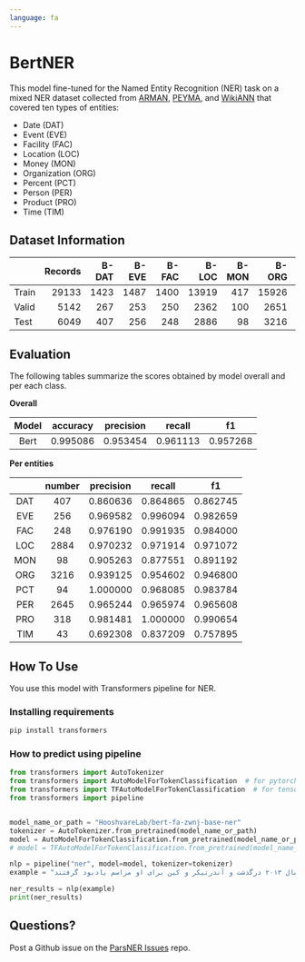 ```yaml
---
language: fa
---
```



# BertNER

This model fine-tuned for the Named Entity Recognition (NER) task on a mixed NER dataset collected from [ARMAN](https://github.com/HaniehP/PersianNER), [PEYMA](http://nsurl.org/2019-2/tasks/task-7-named-entity-recognition-ner-for-farsi/), and [WikiANN](https://elisa-ie.github.io/wikiann/) that covered ten types of entities: 

- Date (DAT)
- Event (EVE)
- Facility (FAC)
- Location (LOC)
- Money (MON)
- Organization (ORG)
- Percent (PCT)
- Person (PER)
- Product (PRO)
- Time (TIM)


## Dataset Information

|       |   Records |   B-DAT |   B-EVE |   B-FAC |   B-LOC |   B-MON |   B-ORG |   B-PCT |   B-PER |   B-PRO |   B-TIM |   I-DAT |   I-EVE |   I-FAC |   I-LOC |   I-MON |   I-ORG |   I-PCT |   I-PER |   I-PRO |   I-TIM |
|:------|----------:|--------:|--------:|--------:|--------:|--------:|--------:|--------:|--------:|--------:|--------:|--------:|--------:|--------:|--------:|--------:|--------:|--------:|--------:|--------:|--------:|
| Train |     29133 |    1423 |    1487 |    1400 |   13919 |     417 |   15926 |     355 |   12347 |    1855 |     150 |    1947 |    5018 |    2421 |    4118 |    1059 |   19579 |     573 |    7699 |    1914 |     332 |
| Valid |      5142 |     267 |     253 |     250 |    2362 |     100 |    2651 |      64 |    2173 |     317 |      19 |     373 |     799 |     387 |     717 |     270 |    3260 |     101 |    1382 |     303 |      35 |
| Test  |      6049 |     407 |     256 |     248 |    2886 |      98 |    3216 |      94 |    2646 |     318 |      43 |     568 |     888 |     408 |     858 |     263 |    3967 |     141 |    1707 |     296 |      78 |


## Evaluation

The following tables summarize the scores obtained by model overall and per each class.

**Overall**

|    Model   | accuracy | precision |  recall  |    f1    |
|:----------:|:--------:|:---------:|:--------:|:--------:|
|    Bert    | 0.995086 |  0.953454 | 0.961113 | 0.957268 |


**Per entities**

|     	| number 	| precision 	|  recall  	|    f1    	|
|:---:	|:------:	|:---------:	|:--------:	|:--------:	|
| DAT 	|   407  	|  0.860636 	| 0.864865 	| 0.862745 	|
| EVE 	|   256  	|  0.969582 	| 0.996094 	| 0.982659 	|
| FAC 	|   248  	|  0.976190 	| 0.991935 	| 0.984000 	|
| LOC 	|  2884  	|  0.970232 	| 0.971914 	| 0.971072 	|
| MON 	|   98   	|  0.905263 	| 0.877551 	| 0.891192 	|
| ORG 	|  3216  	|  0.939125 	| 0.954602 	| 0.946800 	|
| PCT 	|   94   	|  1.000000 	| 0.968085 	| 0.983784 	|
| PER 	|  2645  	|  0.965244 	| 0.965974 	| 0.965608 	|
| PRO 	|   318  	|  0.981481 	| 1.000000 	| 0.990654 	|
| TIM 	|   43   	|  0.692308 	| 0.837209 	| 0.757895 	|


## How To Use
You use this model with Transformers pipeline for NER.

### Installing requirements

```bash
pip install transformers
```

### How to predict using pipeline

```python
from transformers import AutoTokenizer
from transformers import AutoModelForTokenClassification  # for pytorch
from transformers import TFAutoModelForTokenClassification  # for tensorflow
from transformers import pipeline


model_name_or_path = "HooshvareLab/bert-fa-zwnj-base-ner" 
tokenizer = AutoTokenizer.from_pretrained(model_name_or_path)
model = AutoModelForTokenClassification.from_pretrained(model_name_or_path)  # Pytorch
# model = TFAutoModelForTokenClassification.from_pretrained(model_name_or_path)  # Tensorflow

nlp = pipeline("ner", model=model, tokenizer=tokenizer)
example = "در سال ۲۰۱۳ درگذشت و آندرتیکر و کین برای او مراسم یادبود گرفتند."

ner_results = nlp(example)
print(ner_results)
```


## Questions?
Post a Github issue on the [ParsNER Issues](https://github.com/hooshvare/parsner/issues) repo.
